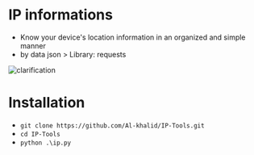 # IP informations

- Know your device's location information in an organized and simple manner
- by data json > Library: requests

![clarification]()




# Installation
   * `git clone https://github.com/Al-khalid/IP-Tools.git`
   * `cd IP-Tools`
   * `python .\ip.py`


